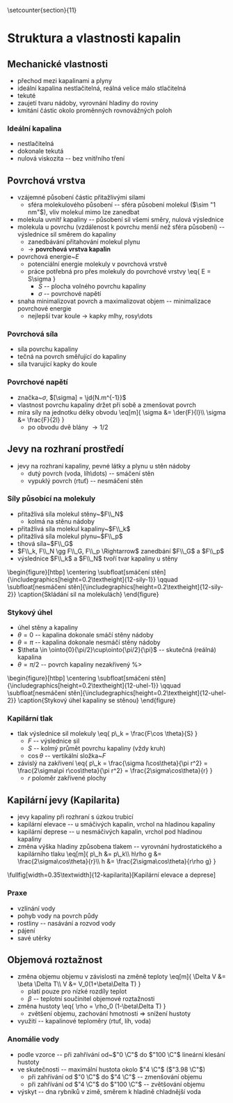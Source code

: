 \setcounter{section}{11}

# Struktura a vlastnosti kapalin
## Mechanické vlastnosti
- přechod mezi kapalinami a plyny
- ideální kapalina nestlačitelná, reálná velice málo stlačitelná
- tekuté
- zaujetí tvaru nádoby, vyrovnání hladiny do roviny
- kmitání částic okolo proměnných rovnovážných poloh

### Ideální kapalina
- nestlačitelná
- dokonale tekutá
- nulová viskozita -- bez vnitřního tření

## Povrchová vrstva
- vzájemné působení částic přitažlivými silami
	- sféra molekulového působení -- sféra působení molekul ($\sim "1 nm"$), vliv molekul mimo lze zanedbat
- molekula uvnitř kapaliny -- působení sil všemi směry, nulová výslednice
- molekula u povrchu (vzdálenost k povrchu menší než sféra působení) -- výslednice sil směrem do kapaliny
	- zanedbávání přitahování molekul plynu
	- $\rightarrow$ **povrchová vrstva kapalin**
- povrchová energie~$E$
	- potenciální energie molekuly v povrchová vrstvě
	- práce potřebná pro přes molekuly do povrchové vrstvy
		\eq{
			E = S\sigma
		}
		- $S$ -- plocha volného povrchu kapaliny
		- $\sigma$ -- povrchové napětí
- snaha minimalizovat povrch a maximalizovat objem -- minimalizace povrchové energie
	- nejlepší tvar koule $\rightarrow$ kapky mlhy, rosy\dots

### Povrchová síla
- síla povrchu kapaliny
- tečná na povrch směřující do kapaliny
- síla tvarující kapky do koule

### Povrchové napětí
- značka~$\sigma$, $[\sigma] = \jd{N.m^{-1}}$
- vlastnost povrchu kapaliny držet při sobě a zmenšovat povrch
- míra síly na jednotku délky obvodu
	\eq[m]{
		\sigma &= \der{F}{l}\\\\
		\sigma &= \frac{F}{2l}
	}
	- po obvodu dvě blány $\rightarrow 1/2$

## Jevy na rozhraní prostředí
- jevy na rozhraní kapaliny, pevné látky a plynu u stěn nádoby
	- dutý povrch (voda, líh\dots) -- smáčení stěn
	- vypuklý povrch (rtuť) -- nesmáčení stěn

### Síly působící na molekuly
- přitažlivá síla molekul stěny~$F\\_N$ 
	- kolmá na stěnu nádoby
- přitažlivá síla molekul kapaliny~$F\\_k$
- přitažlivá síla molekul plynu~$F\\_p$
- tíhová síla~$F\\_G$
- $F\\_k, F\\_N \gg F\\_G, F\\_p \Rightarrow$ zanedbání $F\\_G$ a $F\\_p$
- výslednice $F\\_k$ a $F\\_N$ tvoří tvar kapaliny u stěny

\begin{figure}[htbp]
	\centering
	\subfloat[smáčení stěn]{\includegraphics[height=0.2\textheight]{12-sily-1}}
	\qquad
	\subfloat[nesmáčení stěn]{\includegraphics[height=0.2\textheight]{12-sily-2}}
	\caption{Skládání sil na molekulách}
\end{figure}

### Stykový úhel
- úhel stěny a kapaliny
- $\theta = 0$ -- kapalina dokonale smáčí stěny nádoby
- $\theta = \pi$ -- kapalina dokonale nesmáčí stěny nádoby
- $\theta \in \ointo{0}{\pi/2}\cup\ointo{\pi/2}{\pi}$ -- skutečná (reálná) kapalina
- $\theta = \pi/2$ -- povrch kapaliny nezakřivený %>

\begin{figure}[htbp]
	\centering
	\subfloat[smáčení stěn]{\includegraphics[height=0.2\textheight]{12-uhel-1}}
	\qquad
	\subfloat[nesmáčení stěn]{\includegraphics[height=0.2\textheight]{12-uhel-2}}
	\caption{Stykový úhel kapaliny se stěnou}
\end{figure}

### Kapilární tlak
- tlak výslednice sil molekuly
	\eq{
		p\\_k = \frac{F\cos \theta}{S}
	}
	- $F$ -- výslednice sil
	- $S$ -- kolmý průmět povrchu kapaliny (vždy kruh)
	- $\cos\theta$ -- vertikální složka~$F$
- závislý na zakřivení
	\eq{
		p\\_k = \frac{\sigma l\cos\theta}{\pi r^2} = \frac{2\sigma\pi r\cos\theta}{\pi r^2} = \frac{2\sigma\cos\theta}{r}
	}
	- $r$ poloměr zakřivené plochy

## Kapilární jevy (Kapilarita)
- jevy kapaliny při rozhraní s úzkou trubicí
- kapilární elevace -- u smáčivých kapalin, vrchol na hladinou kapaliny
- kapilární deprese -- u nesmáčivých kapalin, vrchol pod hladinou kapaliny
- změna výška hladiny způsobena tlakem -- vyrovnání hydrostatického a kapilárního tlaku
	\eq[m]{
		p\\_h &= p\\_k\\\\
		h\rho g &= \frac{2\sigma\cos\theta}{r}\\\\
		h &= \frac{2\sigma\cos\theta}{r\rho g}
	}

\fullfig[width=0.35\textwidth]{12-kapilarita}[Kapilární elevace a deprese]

### Praxe
- vzlínání vody
- pohyb vody na povrch půdy
- rostliny -- nasávání a rozvod vody
- pájení
- savé utěrky

## Objemová roztažnost
- změna objemu objemu v závislosti na změně teploty
	\eq[m]{
		\Delta V &= \beta \Delta T\\\\
		V &= V_0(1+\beta\Delta T)
	}
	- platí pouze pro nízké rozdíly teplot
	- $\beta$ -- teplotní součinitel objemové roztažnosti
- změna hustoty
	\eq{
		\rho = \rho_0 (1-\beta\Delta T)
	}
	- zvětšení objemu, zachování hmotnosti $\Rightarrow$ snížení hustoty
- využití -- kapalinové teploměry (rtuť, líh, voda)

### Anomálie vody
- podle vzorce -- při zahřívání od~$"0 \C"$ do $"100 \C"$ lineární klesání hustoty 
- ve skutečnosti -- maximální hustota okolo $"4 \C"$ ($"3.98 \C"$)
	- při zahřívání od $"0 \C"$ do $"4 \C"$ -- zmenšování objemu
	- při zahřívání od $"4 \C"$ do $"100 \C"$ -- zvětšování objemu
- výskyt -- dna rybníků v zimě, směrem k hladině chladnější voda

